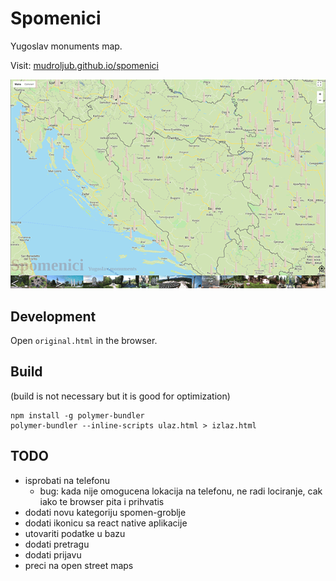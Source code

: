 # Spomenici

Yugoslav monuments map.

Visit: [mudroljub.github.io/spomenici](https://mudroljub.github.io/spomenici/)

[![](screen.png)](https://mudroljub.github.io/spomenici/)

## Development

Open `original.html` in the browser.

## Build

(build is not necessary but it is good for optimization)

```
npm install -g polymer-bundler
polymer-bundler --inline-scripts ulaz.html > izlaz.html
```

## TODO

- isprobati na telefonu
  - bug: kada nije omogucena lokacija na telefonu, ne radi lociranje, cak iako te browser pita i prihvatis
- dodati novu kategoriju spomen-groblje
- dodati ikonicu sa react native aplikacije
- utovariti podatke u bazu
- dodati pretragu
- dodati prijavu
- preci na open street maps
